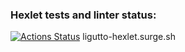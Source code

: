 ### Hexlet tests and linter status:
[![Actions Status](https://github.com/Ligutto/layout-designer-project-58/actions/workflows/hexlet-check.yml/badge.svg)](https://github.com/Ligutto/layout-designer-project-58/actions)
ligutto-hexlet.surge.sh